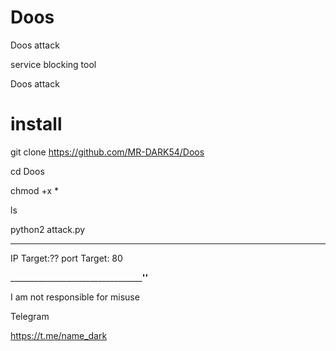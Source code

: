 # Doos
Doos attack 


service blocking tool 


Doos attack 



# install 





git clone https://github.com/MR-DARK54/Doos







cd Doos





chmod +x *




ls





python2 attack.py



_____________________________________________

IP Target:?? 
port Target:  80

_______________________________________''______

I am not responsible for misuse 





Telegram 




https://t.me/name_dark
